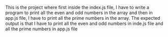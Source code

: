 This is the project where first inside the index.js file, I have to write a program to print all the even and odd numbers in the array and then in app.js file, I have to print all the prime numbers in the array.
The expected output is that I have to print all the even and odd numbers in inde.js file and all the prime numbers in app.js file
